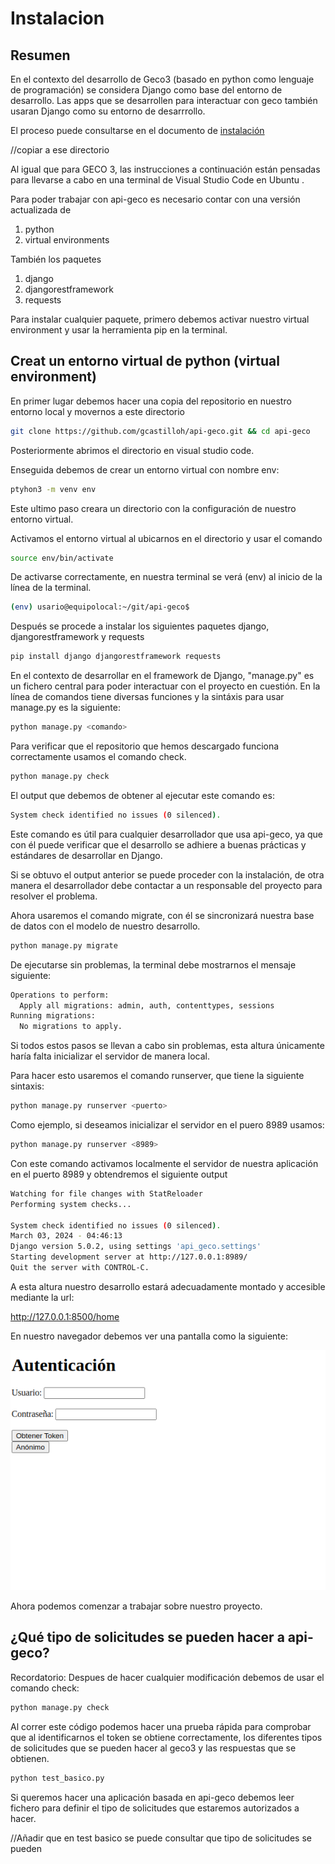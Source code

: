 # Instalacion

## Resumen

En el contexto del desarrollo de Geco3 (basado en python como lenguaje de programación) se considera Django como base del entorno de desarrollo. Las apps que se desarrollen para interactuar con geco también usaran Django como su entorno de desarrrollo.

El proceso puede consultarse en el documento de [instalación](./documentacion/instalacion/)

//copiar a ese directorio

Al igual que para GECO 3, las instrucciones a continuación están pensadas para llevarse a cabo en una terminal de Visual Studio Code en Ubuntu .

Para poder trabajar con api-geco es necesario contar con una versión actualizada de 

1. python
2. virtual environments

También los paquetes 

1. django
2. djangorestframework 
3. requests

Para instalar cualquier paquete, primero debemos activar nuestro virtual environment y usar la herramienta pip en la terminal.


## Creat un entorno virtual de python (virtual environment)

En primer lugar debemos hacer una copia del repositorio en nuestro entorno local y movernos a este directorio

```sh
git clone https://github.com/gcastilloh/api-geco.git && cd api-geco
```
Posteriormente abrimos el directorio en visual studio code.

Enseguida debemos de crear un entorno virtual con nombre env:

```sh
ptyhon3 -m venv env
```
Este ultimo paso creara un directorio con la configuración de nuestro entorno virtual.

Activamos el entorno virtual al ubicarnos en el directorio y usar el comando

```sh
source env/bin/activate
```

De activarse correctamente, en nuestra terminal se verá (env) al inicio de la línea de la terminal.

```sh
(env) usario@equipolocal:~/git/api-geco$ 
```

Después se procede a instalar los siguientes paquetes django, djangorestframework y requests

```sh
pip install django djangorestframework requests
```

En el contexto de desarrollar en el framework de Django, "manage.py" es un fichero central para poder interactuar con el proyecto en cuestión.
En la línea de comandos tiene diversas funciones y la sintáxis para usar manage.py es la siguiente:

```sh
python manage.py <comando>
```
Para verificar que el repositorio que hemos descargado funciona correctamente usamos el comando check.

```sh
python manage.py check
```
El output que debemos de obtener al ejecutar este comando es:

```sh
System check identified no issues (0 silenced).
```

Este comando es útil para cualquier desarrollador que usa api-geco, ya que con él puede verificar que el desarrollo se adhiere a buenas prácticas y estándares de desarrollar en Django.

Si se obtuvo el output anterior se puede proceder con la instalación, de otra manera el desarrollador debe contactar a un responsable del proyecto para resolver el problema.

Ahora usaremos el comando migrate, con él se sincronizará nuestra base de datos con el modelo de nuestro desarrollo.

```sh
python manage.py migrate
```
De ejecutarse sin problemas, la terminal debe mostrarnos el mensaje siguiente:

```sh
Operations to perform:
  Apply all migrations: admin, auth, contenttypes, sessions
Running migrations:
  No migrations to apply.
```

 Si todos estos pasos se llevan a cabo sin problemas, esta altura únicamente haría falta inicializar el servidor de manera local.

 Para hacer esto usaremos el comando runserver, que tiene la siguiente sintaxis:

```sh
python manage.py runserver <puerto>
```
Como ejemplo, si deseamos inicializar el servidor en el puero 8989 usamos:

```sh
python manage.py runserver <8989>
```

Con este comando activamos localmente el servidor de nuestra aplicación en el puerto 8989 y obtendremos el siguiente output

```sh
Watching for file changes with StatReloader
Performing system checks...

System check identified no issues (0 silenced).
March 03, 2024 - 04:46:13
Django version 5.0.2, using settings 'api_geco.settings'
Starting development server at http://127.0.0.1:8989/
Quit the server with CONTROL-C.
```

A esta altura nuestro desarrollo estará adecuadamente montado y accesible mediante la url:

http://127.0.0.1:8500/home

En nuestro navegador debemos ver una pantalla como la siguiente:

![home](home.png)

Ahora podemos comenzar a trabajar sobre nuestro proyecto.

## ¿Qué tipo de solicitudes se pueden hacer a api-geco?

Recordatorio: Despues de hacer cualquier modificación debemos de usar el comando check:

```sh
python manage.py check
```

Al correr este código podemos hacer una prueba rápida para comprobar que al identificarnos el token se obtiene correctamente, los diferentes tipos de solicitudes que se pueden hacer al geco3 y las respuestas que se obtienen.


```sh
python test_basico.py
```

Si queremos hacer una aplicación basada en api-geco debemos leer fichero para definir el tipo de solicitudes que estaremos autorizados a hacer.

//Añadir que en test basico se puede consultar que tipo de solicitudes se pueden

